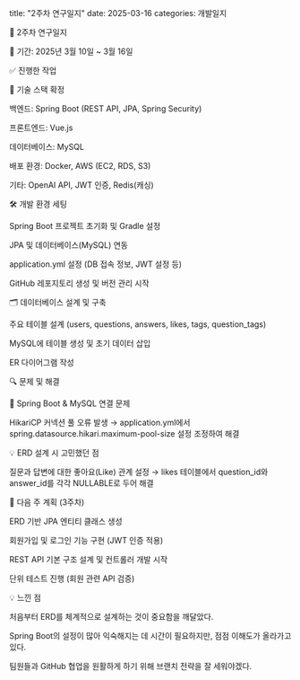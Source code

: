 title: "2주차 연구일지"
date: 2025-03-16
categories: 개발일지

📌 2주차 연구일지

📅 기간: 2025년 3월 10일 ~ 3월 16일

✅ 진행한 작업

📌 기술 스택 확정

백엔드: Spring Boot (REST API, JPA, Spring Security)

프론트엔드: Vue.js

데이터베이스: MySQL

배포 환경: Docker, AWS (EC2, RDS, S3)

기타: OpenAI API, JWT 인증, Redis(캐싱)

🛠 개발 환경 세팅

Spring Boot 프로젝트 초기화 및 Gradle 설정

JPA 및 데이터베이스(MySQL) 연동

application.yml 설정 (DB 접속 정보, JWT 설정 등)

GitHub 레포지토리 생성 및 버전 관리 시작

🗂 데이터베이스 설계 및 구축

주요 테이블 설계 (users, questions, answers, likes, tags, question_tags)

MySQL에 테이블 생성 및 초기 데이터 삽입

ER 다이어그램 작성

🔍 문제 및 해결

🚨 Spring Boot & MySQL 연결 문제

HikariCP 커넥션 풀 오류 발생 → application.yml에서 spring.datasource.hikari.maximum-pool-size 설정 조정하여 해결

💡 ERD 설계 시 고민했던 점

질문과 답변에 대한 좋아요(Like) 관계 설정 → likes 테이블에서 question_id와 answer_id를 각각 NULLABLE로 두어 해결

📝 다음 주 계획 (3주차)

ERD 기반 JPA 엔티티 클래스 생성

회원가입 및 로그인 기능 구현 (JWT 인증 적용)

REST API 기본 구조 설계 및 컨트롤러 개발 시작

단위 테스트 진행 (회원 관련 API 검증)

💡 느낀 점

처음부터 ERD를 체계적으로 설계하는 것이 중요함을 깨달았다.

Spring Boot의 설정이 많아 익숙해지는 데 시간이 필요하지만, 점점 이해도가 올라가고 있다.

팀원들과 GitHub 협업을 원활하게 하기 위해 브랜치 전략을 잘 세워야겠다.

